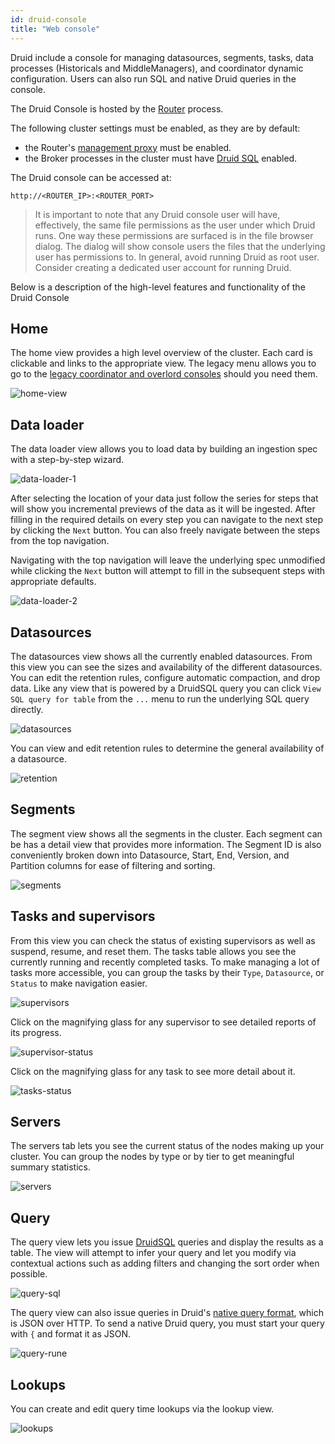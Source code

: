 ```yaml
---
id: druid-console
title: "Web console"
---
```


<!--
  ~ Licensed to the Apache Software Foundation (ASF) under one
  ~ or more contributor license agreements.  See the NOTICE file
  ~ distributed with this work for additional information
  ~ regarding copyright ownership.  The ASF licenses this file
  ~ to you under the Apache License, Version 2.0 (the
  ~ "License"); you may not use this file except in compliance
  ~ with the License.  You may obtain a copy of the License at
  ~
  ~   http://www.apache.org/licenses/LICENSE-2.0
  ~
  ~ Unless required by applicable law or agreed to in writing,
  ~ software distributed under the License is distributed on an
  ~ "AS IS" BASIS, WITHOUT WARRANTIES OR CONDITIONS OF ANY
  ~ KIND, either express or implied.  See the License for the
  ~ specific language governing permissions and limitations
  ~ under the License.
  -->

Druid include a console for managing datasources, segments, tasks, data processes (Historicals and MiddleManagers), and coordinator dynamic configuration. Users can also run SQL and native Druid queries in the console.

The Druid Console is hosted by the [Router](../design/router.md) process.

The following cluster settings must be enabled, as they are by default:

- the Router's [management proxy](../design/router.html#enabling-the-management-proxy) must be enabled.
- the Broker processes in the cluster must have [Druid SQL](../querying/sql.md) enabled.

The Druid console can be accessed at:

```
http://<ROUTER_IP>:<ROUTER_PORT>
```

> It is important to note that any Druid console user will have, effectively, the same file permissions as the user under which Druid runs. One way these permissions are surfaced is in the file browser dialog. The dialog
will show console users the files that the underlying user has permissions to. In general, avoid running Druid as 
root user. Consider creating a dedicated user account for running Druid.

Below is a description of the high-level features and functionality of the Druid Console

## Home

The home view provides a high level overview of the cluster.
Each card is clickable and links to the appropriate view.
The legacy menu allows you to go to the [legacy coordinator and overlord consoles](./management-uis.html#legacy-consoles) should you need them.

![home-view](../assets/web-console-01-home-view.png)

## Data loader

The data loader view allows you to load data by building an ingestion spec with a step-by-step wizard.

![data-loader-1](../assets/web-console-02-data-loader-1.png)

After selecting the location of your data just follow the series for steps that will show you incremental previews of the data as it will be ingested.
After filling in the required details on every step you can navigate to the next step by clicking the `Next` button.
You can also freely navigate between the steps from the top navigation.

Navigating with the top navigation will leave the underlying spec unmodified while clicking the `Next` button will attempt to fill in the subsequent steps with appropriate defaults.

![data-loader-2](../assets/web-console-03-data-loader-2.png)

## Datasources

The datasources view shows all the currently enabled datasources.
From this view you can see the sizes and availability of the different datasources.
You can edit the retention rules, configure automatic compaction, and drop data.
Like any view that is powered by a DruidSQL query you can click `View SQL query for table` from the `...` menu to run the underlying SQL query directly.

![datasources](../assets/web-console-04-datasources.png)

You can view and edit retention rules to determine the general availability of a datasource.

![retention](../assets/web-console-05-retention.png)

## Segments

The segment view shows all the segments in the cluster.
Each segment can be has a detail view that provides more information.
The Segment ID is also conveniently broken down into Datasource, Start, End, Version, and Partition columns for ease of filtering and sorting.

![segments](../assets/web-console-06-segments.png)

## Tasks and supervisors

From this view you can check the status of existing supervisors as well as suspend, resume, and reset them.
The tasks table allows you see the currently running and recently completed tasks.
To make managing a lot of tasks more accessible, you can group the tasks by their `Type`, `Datasource`, or `Status` to make navigation easier.

![supervisors](../assets/web-console-07-supervisors.png)

Click on the magnifying glass for any supervisor to see detailed reports of its progress.

![supervisor-status](../assets/web-console-08-supervisor-status.png)

Click on the magnifying glass for any task to see more detail about it.

![tasks-status](../assets/web-console-09-task-status.png)

## Servers

The servers tab lets you see the current status of the nodes making up your cluster.
You can group the nodes by type or by tier to get meaningful summary statistics. 

![servers](../assets/web-console-10-servers.png)

## Query

The query view lets you issue [DruidSQL](../querying/sql.md) queries and display the results as a table.
The view will attempt to infer your query and let you modify via contextual actions such as adding filters and changing the sort order when possible.

![query-sql](../assets/web-console-11-query-sql.png)

The query view can also issue queries in Druid's [native query format](../querying/querying.md), which is JSON over HTTP.
To send a native Druid query, you must start your query with `{` and format it as JSON.

![query-rune](../assets/web-console-12-query-rune.png)

## Lookups

You can create and edit query time lookups via the lookup view.

![lookups](../assets/web-console-13-lookups.png)
